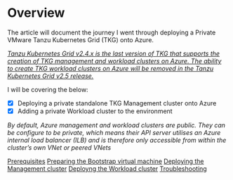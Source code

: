 # Overview

The article will document the journey I went through deploying a Private VMware Tanzu Kubernetes Grid (TKG) onto Azure.

*[Tanzu Kubernetes Grid v2.4.x is the last version of TKG that supports the creation of TKG management and workload clusters on Azure. The ability to create TKG workload clusters on Azure will be removed in the Tanzu Kubernetes Grid v2.5 release.](https://docs.vmware.com/en/VMware-Tanzu-Kubernetes-Grid/2.4/tkg-deploy-mc/mgmt-release-notes.html)*

I will be covering the below:
- [x] Deploying a private standalone TKG Management cluster onto Azure
- [x] Adding a private Workload cluster to the environment

*By default, Azure management and workload clusters are public. They can be configure to be private, which means their API server utilises an Azure internal load balancer (ILB) and is therefore only accessible from within the cluster’s own VNet or peered VNets*

[Prerequisites](1.0_Prerequisites/README.md)
[Preparing the Bootstrap virtual machine](2.0_Bootstrap_Virtual_Machine/README.md)
[Deploying the Management cluster](3.0_Management_Cluster/README.md)
[Deployng the Workload cluster](4.0_Workload_Cluster/README.md)
[Troubleshooting](5.0_Troubleshooting)

